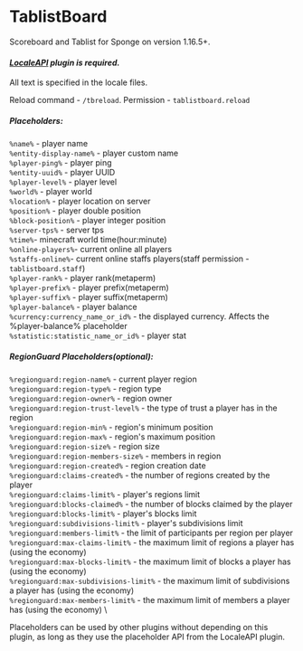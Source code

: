# TablistBoard
Scoreboard and Tablist for Sponge on version 1.16.5+.
####  ***[LocaleAPI](https://ore.spongepowered.org/Semenkovsky-Ivan/LocaleAPI) plugin is required.***
All text is specified in the locale files.

Reload command - `/tbreload`. Permission - `tablistboard.reload`


##### Placeholders:
`%name%` - player name \
`%entity-display-name%` - player custom name \
`%player-ping%` - player ping \
`%entity-uuid%` - player UUID \
`%player-level%` - player level \
`%world%` - player world \
`%location%` - player location on server \
`%position%` - player double position \
`%block-position%` - player integer position \
`%server-tps%` - server tps \
`%time%`- minecraft world time(hour:minute) \
`%online-players%`- current online all players \
`%staffs-online%`- current online staffs players(staff permission - `tablistboard.staff`) \
`%player-rank%` - player rank(metaperm) \
`%player-prefix%` - player prefix(metaperm) \
`%player-suffix%` - player suffix(metaperm) \
`%player-balance%` - player balance \
`%currency:currency_name_or_id%` - the displayed currency. Affects the %player-balance% placeholder \
`%statistic:statistic_name_or_id%` - player stat
##### RegionGuard Placeholders(optional):
`%regionguard:region-name%` - current player region \
`%regionguard:region-type%` - region type \
`%regionguard:region-owner%` - region owner \
`%regionguard:region-trust-level%` - the type of trust a player has in the region \
`%regionguard:region-min%` - region's minimum position \
`%regionguard:region-max%` - region's maximum position \
`%regionguard:region-size%` - region size \
`%regionguard:region-members-size%` - members in region \
`%regionguard:region-created%` - region creation date \
`%regionguard:claims-created%` - the number of regions created by the player \
`%regionguard:claims-limit%` - player's regions limit \
`%regionguard:blocks-claimed%` - the number of blocks claimed by the player \
`%regionguard:blocks-limit%` - player's blocks limit \
`%regionguard:subdivisions-limit%` - player's subdivisions limit \
`%regionguard:members-limit%` - the limit of participants per region per player \
`%regionguard:max-claims-limit%` - the maximum limit of regions a player has (using the economy) \
`%regionguard:max-blocks-limit%` - the maximum limit of blocks a player has (using the economy) \
`%regionguard:max-subdivisions-limit%` - the maximum limit of subdivisions a player has (using the economy) \
`%regionguard:max-members-limit%` - the maximum limit of members a player has (using the economy) \

Placeholders can be used by other plugins without depending on this plugin, as long as they use the placeholder API from the LocaleAPI plugin.
